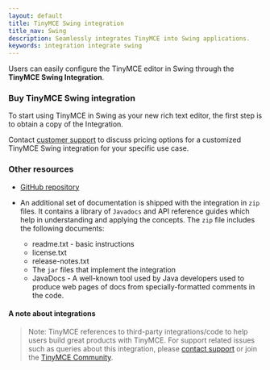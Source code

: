 ```yaml
---
layout: default
title: TinyMCE Swing integration
title_nav: Swing
description: Seamlessly integrates TinyMCE into Swing applications.
keywords: integration integrate swing
---
```


Users can easily configure the TinyMCE editor in Swing through the **TinyMCE Swing Integration**. 

### Buy TinyMCE Swing integration

To start using TinyMCE in Swing as your new rich text editor, the first step is to obtain a copy of the Integration. 

Contact [customer support](https://www.tiny.cloud/contact/) to discuss pricing options for a customized TinyMCE Swing integration for your specific use case.

### Other resources

* [GitHub repository](https://github.com/tinymce/tinymce-swing-codesamples)

* An additional set of documentation is shipped with the integration in `zip` files. It contains a library of `Javadocs` and API reference guides which help in understanding and applying the concepts. The `zip` file includes the following documents:

  * readme.txt - basic instructions
  * license.txt
  * release-notes.txt
  * The `jar` files that implement the integration
  * JavaDocs - A well-known tool used by Java developers used to produce web pages of docs from specially-formatted comments in the code.


#### A note about integrations

> Note: TinyMCE references to third-party integrations/code to help users build great products with TinyMCE. For support related issues such as queries about this integration, please [contact support](https://support.tiny.cloud/hc/en-us/requests/new) or join the [TinyMCE Community](https://community.tiny.cloud/).
